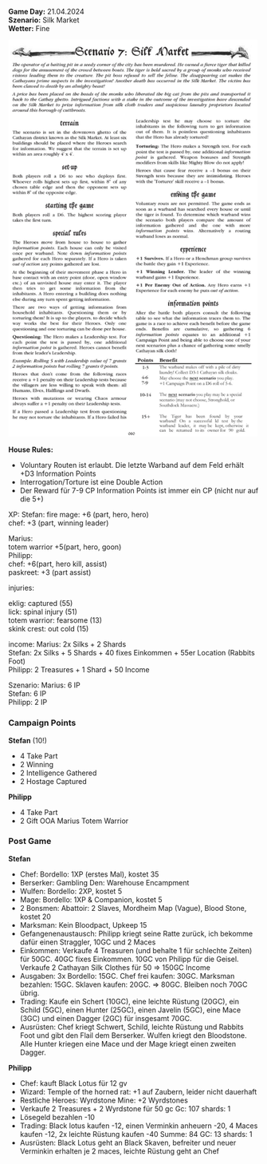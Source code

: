 **Game Day:** 21.04.2024  
**Szenario:** Silk Market  
**Wetter:** Fine

<img src="../Pics/Screenshot_20240510_064738_Samsung Notes.jpg" alt="drawing" width="500"/>


**House Rules:**
 - Voluntary Routen ist erlaubt. Die letzte Warband auf dem Feld erhält +D3 Information Points
 - Interrogation/Torture ist eine Double Action
 - Der Reward für 7-9 CP Information Points ist immer ein CP (nicht nur auf die 5+)

XP:
Stefan: 
fire mage: +6 (part, hero, hero)  
chef: +3 (part, winning leader)  

Marius:  
totem warrior +5(part, hero, goon)    
Philipp:  
chef: +6(part, hero kill, assist)  
paskreet: +3 (part assist)  

injuries:

eklig: captured (55)  
lick: spinal injury (51)  
totem warrior: fearsome (13)  
skink crest: out cold (15)  

income:
Marius: 2x Silks + 2 Shards  
Stefan: 2x Silks + 5 Shards  + 40 fixes Einkommen + 55er Location (Rabbits Foot)   
Philipp: 2 Treasures + 1 Shard + 50 Income 

Szenario:
Marius: 6 IP  
Stefan: 6 IP  
Philipp: 2 IP  

### Campaign Points
**Stefan** (10!)
 - 4 Take Part
 - 2 Winning
 - 2 Intelligence Gathered
 - 2 Hostage Captured

**Philipp**
- 4 Take Part
- 2 Gift OOA Marius Totem Warrior



### Post Game
**Stefan**   
 - Chef: Bordello: 1XP (erstes Mal), kostet 35
 - Berserker: Gambling Den: Warehouse Encampment
 - Wulfen: Bordello: 2XP, kostet 5
 - Mage: Bordello: 1XP & Companion, kostet 5
 - 2 Bonsmen: Abattoir: 2 Slaves, Mordheim Map (Vague), Blood Stone, kostet 20
 - Marksman: Kein Bloodpact, Upkeep 15
 - Gefangenenaustausch: Philipp kriegt seine Ratte zurück, ich bekomme dafür einen Straggler, 10GC und 2 Maces
 - Einkommen: Verkaufe 4 Treasuren (und behalte 1 für schlechte Zeiten) für 50GC. 40GC fixes Einkommen. 10GC von Philipp für die Geisel. Verkaufe 2 Cathayan Silk Clothes für 50 => 150GC Income
 - Ausgaben: 3x Bordello: 15GC. Chef frei kaufen: 30GC. Marksman bezahlen: 15GC. Sklaven kaufen: 20GC. => 80GC. Bleiben noch 70GC übrig.
 - Trading: Kaufe ein Schert (10GC), eine leichte Rüstung (20GC), ein Schild (5GC), einen Hunter (25GC), einen Javelin (5GC), eine Mace (3GC) und einen Dagger (2GC) für insgesamt 70GC.
 - Ausrüsten: Chef kriegt Schwert, Schild, leichte Rüstung und Rabbits Foot und gibt den Flail dem Berserker. Wulfen kriegt den Bloodstone. Alle Hunter kriegen eine Mace und der Mage kriegt einen zweiten Dagger.

**Philipp**
- Chef: kauft Black Lotus für 12 gv
- Wizard: Temple of the horned rat: +1 auf Zaubern, leider nicht dauerhaft
- Restliche Heroes: Wyrdstone Mine: +2 Wyrdstones
- Verkaufe 2 Treasures + 2 Wyrdstone für 50 gc
Gc: 107 shards: 1
- Lösegeld bezahlen -10
- Trading: Black lotus kaufen -12, einen Verminkin anheuern -20, 4 Maces kaufen -12, 2x leichte Rüstung kaufen -40 Summe: 84
GC: 13 shards: 1
- Ausrüsten: Black Lotus geht an Black Skaven, befreiter und neuer Verminkin erhalten je 2 maces, leichte Rüstung geht an Chef
